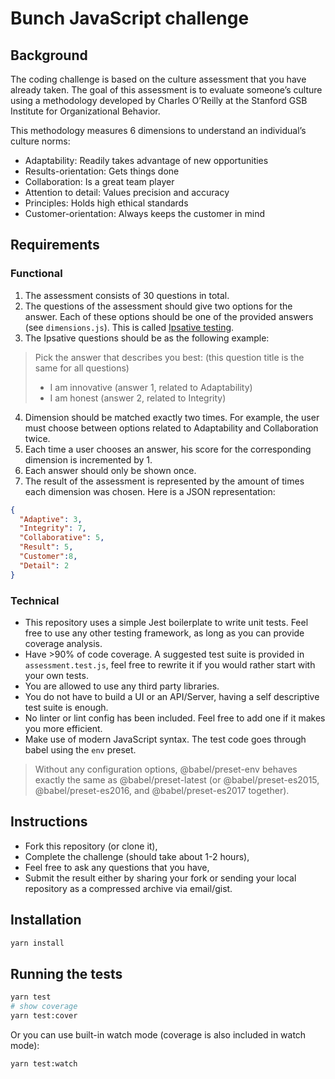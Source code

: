 # Bunch JavaScript challenge

## Background

The coding challenge is based on the culture assessment that you have already taken. The goal of this assessment is to evaluate someone’s culture using a methodology developed by Charles O’Reilly at the Stanford GSB Institute for Organizational Behavior.

This methodology measures 6 dimensions to understand an individual’s culture norms:

-	Adaptability: Readily takes advantage of new opportunities
-	Results-orientation: Gets things done
-	Collaboration: Is a great team player
-	Attention to detail: Values precision and accuracy
-	Principles: Holds high ethical standards
-	Customer-orientation: Always keeps the customer in mind


## Requirements

### Functional

1. The assessment consists of 30 questions in total.
2. The questions of the assessment should give two options for the answer. Each
of these options should be one of the provided answers (see `dimensions.js`). This is called [Ipsative testing](https://en.wikipedia.org/wiki/Ipsative).
3. The Ipsative questions should be as the following example:

> Pick the answer that describes you best: (this question title is the same for all questions)
> - I am innovative (answer 1, related to Adaptability)
> - I am honest (answer 2, related to Integrity)

4. Dimension should be matched exactly two times. For example, the user must choose between options related to Adaptability and Collaboration twice.
5. Each time a user chooses an answer, his score for the corresponding dimension is incremented by 1.
6. Each answer should only be shown once.
7. The result of the assessment is represented by the amount of times each dimension was chosen. Here is a JSON representation:

```json
{
  "Adaptive": 3,
  "Integrity": 7,
  "Collaborative": 5,
  "Result": 5,
  "Customer":8,
  "Detail": 2
}
```

### Technical

- This repository uses a simple Jest boilerplate to write unit tests. Feel free to use any other testing framework, as long as you can provide coverage analysis.
- Have >90% of code coverage. A suggested test suite is provided in `assessment.test.js`, feel free to rewrite it if you would rather start with your own tests.
- You are allowed to use any third party libraries.
- You do not have to build a UI or an API/Server, having a self descriptive test suite is enough.
- No linter or lint config has been included. Feel free to add one if it makes you more efficient.
- Make use of modern JavaScript syntax. The test code goes through babel using the `env` preset.

> Without any configuration options, @babel/preset-env behaves exactly the same as @babel/preset-latest (or @babel/preset-es2015, @babel/preset-es2016, and @babel/preset-es2017 together).

## Instructions

- Fork this repository (or clone it),
- Complete the challenge (should take about 1-2 hours),
- Feel free to ask any questions that you have,
- Submit the result either by sharing your fork or sending your local repository as a compressed archive via email/gist.

## Installation

```bash
yarn install
```

## Running the tests

```bash
yarn test
# show coverage
yarn test:cover
```

Or you can use built-in watch mode (coverage is also included in watch mode):

```bash
yarn test:watch
```
